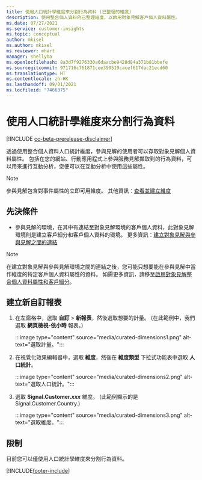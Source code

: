 ```yaml
---
title: 使用人口統計學維度來分割行為資料 (已整理的維度)
description: 使用整合個人資料的已整理維度，以啟用對象見解客戶個人資料屬性。
ms.date: 07/27/2021
ms.service: customer-insights
ms.topic: conceptual
author: mkisel
ms.author: mkisel
ms.reviewer: mhart
manager: shellyha
ms.openlocfilehash: 8a3d7f9276330a6daacbe9428d84a371b81bbefe
ms.sourcegitcommit: 971716c761871cee390519cacef617dac21ecd60
ms.translationtype: HT
ms.contentlocale: zh-HK
ms.lasthandoff: 09/01/2021
ms.locfileid: "7466375"
---
```

# <a name="use-demographic-dimensions-for-splitting-behavioral-data"></a>使用人口統計學維度來分割行為資料

[!INCLUDE [cc-beta-prerelease-disclaimer](includes/cc-beta-prerelease-disclaimer.md)]

透過使用整合個人資料人口統計維度，參與見解的使用者可以存取對象見解個人資料屬性。 包括在您的網站、行動應用程式上參與服務見解擷取到的行為資料，可以用來進行互動分析，您便可以在互動分析中使用這些屬性。

>[!NOTE]
> 參與見解包含對事件屬性的立即可用維度。 其他資訊：[查看並建立維度](dimensions.md)

## <a name="prerequisite"></a>先決條件

- 參與見解的環境，在其中有連結至對象見解環境的客戶個人資料，此對象見解環境則是建立客戶細分和客戶個人資料的環境。 更多資訊：[建立對象見解與參與見解之間的連結](integrate-audience-insights-engagement-insights.md)

> [!NOTE]
> 在建立對象見解與參與見解環境之間的連結之後，您可能只想要能在參與見解中當作維度的特定客戶個人資料屬性的資料。 如需更多資訊，請移至[啟用對象見解整合個人資料屬性和客戶細分](integrate-audience-insights-engagement-insights.md#enable-audience-insights-unified-profiles-attributes-and-segments)。

## <a name="create-a-new-custom-report"></a>建立新自訂報表

1. 在左窗格中，選取 **自訂** > **新報表**，然後選取想要的計量。 (在此範例中，我們選取 **網頁檢視-依小時** 報表。)

    :::image type="content" source="media/curated-dimensions1.png" alt-text="選取計量。":::

2. 在視覺化效果編輯器中，選取 **維度**，然後在 **維度類型** 下拉式功能表中選取 **人口統計**。

    :::image type="content" source="media/curated-dimensions2.png" alt-text="選取人口統計。":::

3. 選取 **Signal.Customer.*xxx*** 維度。 (此範例顯示的是 Signal.Customer.Country.)

    :::image type="content" source="media/curated-dimensions3.png" alt-text="選取維度。":::
  
## <a name="limitations"></a>限制

目前您可以僅使用人口統計學維度來分割行為資料。


[!INCLUDE[footer-include](../includes/footer-banner.md)]
